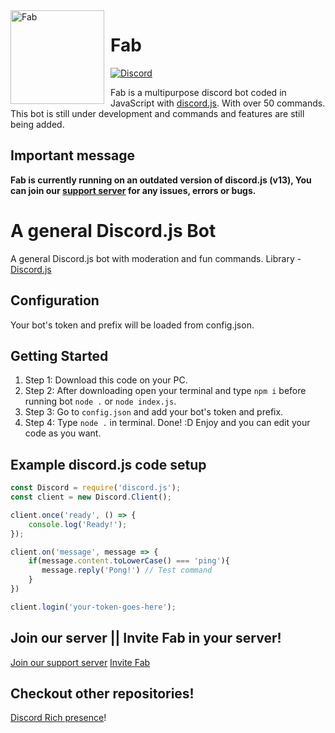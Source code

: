 <img width="150" height="150" align="left" style="float: left; margin: 0 10px 0 0;" alt="Fab" src="https://cdn.discordapp.com/avatars/759762948016177195/a_9141f03e513064ac585b59300075ad5e.png?size=128">  

# Fab
[![Discord](https://cdn.discordapp.com/icons/729340392327217193/30232e21b6efa0e86b0b107b56f0af71.webp?size=128)](https://discord.gg/AzarZsbkvC)

Fab is a multipurpose discord bot coded in JavaScript with
[discord.js](https://discord.js.org/). With over
50 commands. This bot is still under development and commands and features are still being added.

## Important message
**Fab is currently running on an outdated version of discord.js (v13),
You can join our [support server](https://discord.gg/AzarZsbkvC) for any issues, errors or bugs.**


# A general Discord.js Bot
A general Discord.js bot with moderation and fun commands.
Library - [Discord.js](https://discord.js.org)

## Configuration
Your bot's token and prefix will be loaded from config.json.

## Getting Started 

1. Step 1: Download this code on your PC.
2. Step 2: After downloading open your terminal and type `npm i` before running bot `node .` or `node index.js`.
3. Step 3: Go to `config.json` and add your bot's token and prefix.
4. Step 4: Type `node .` in terminal. Done! :D Enjoy and you can edit your code as you want.

## Example discord.js code setup

```js
const Discord = require('discord.js');
const client = new Discord.Client();

client.once('ready', () => {
	console.log('Ready!');
});

client.on('message', message => {
    if(message.content.toLowerCase() === 'ping'){
       message.reply('Pong!') // Test command
    }
})

client.login('your-token-goes-here');
```

## Join our server || Invite Fab in your server!
[Join our support server](https://discord.gg/J73GfuFxNq)
[Invite Fab](https://discord.com/api/oauth2/authorize?client_id=759762948016177195&permissions=8&scope=bot)
## Checkout other repositories!

[Discord Rich presence](https://github.com/mkgaming54/Discord-RPC)!
